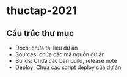 # thuctap-2021
## Cấu trúc thư mục
- Docs: chứa tài liệu dự án
- Sources: chứa các mã nguồn dự án
- Builds: Chứa các bản build, release note
- Deploy: Chứa các script deploy của dự án
